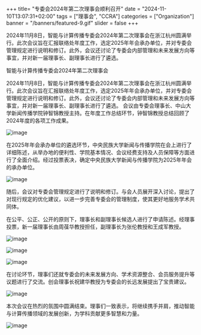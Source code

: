 +++
title= "专委会2024年第二次理事会顺利召开"
date = "2024-11-10T13:07:31+02:00"
tags = ["理事会", "CCRA"]
categories = ["Organization"]
banner = "/banners/featured-9.gif"
slider = false
+++

2024年11月8日，智能与计算传播专委会2024年第二次理事会在浙江杭州圆满举行。此次会议旨在汇报联络处年度工作，选定2025年年会承办单位，并对专委会管理规定进行说明和修订。此外，会议还讨论了专委会内部管理和未来发展方向等事宜，并对新一届理事长、副理事长进行了遴选。
<!--more-->

智能与计算传播专委会2024年第二次理事会  


2024年11月8日，智能与计算传播专委会2024年第二次理事会在浙江杭州圆满举行。此次会议旨在汇报联络处年度工作，选定2025年年会承办单位，并对专委会管理规定进行说明和修订。此外，会议还讨论了专委会内部管理和未来发展方向等事宜，并对新一届理事长、副理事长进行了遴选。
会议由专委会理事长、中山大学新闻传播学院钟智锦教授主持。在年度工作总结环节，钟智锦教授总结回顾了2024年度的各项工作成果。

![image](https://github.com/user-attachments/assets/63094890-6c60-4284-a55f-3aad86e9d117)

在2025年年会承办单位的遴选环节，中央民族大学新闻与传播学院在会上进行了详细陈述，从举办地的便利性、学院基本情况、会议经费支持及人员保障等方面进行了全面介绍。经过投票表决，确定中央民族大学新闻与传播学院为2025年年会的承办单位。



![image](https://github.com/user-attachments/assets/3a9e7bbd-3f0d-4e96-8c1d-fa29f9f67b46)



随后，会议对专委会管理规定进行了说明和修订。与会人员展开深入讨论，提出了对现行规定的优化建议，以进一步完善专委会的管理制度，使其更好地服务学术共同体。

在公平、公正、公开的原则下，理事长和副理事长候选人进行了申请陈述。经理事投票，新一届理事长由周葆华教授担任，副理事长为张伦教授和王成军教授。

![image](https://github.com/user-attachments/assets/4cbfbf09-5a09-4824-b248-a7741823a2f7)

![image](https://github.com/user-attachments/assets/e05ca6f3-661e-4c9a-a593-5c4f6183c88b)

![image](https://github.com/user-attachments/assets/4ef9afbb-f857-42c7-831d-966bcb48a258)



在讨论环节，理事们还就专委会的未来发展方向、学术资源整合、会员服务提升等议题进行了交流。创会理事长祝建华教授为专委会的长远发展提出了宝贵建议。

![image](https://github.com/user-attachments/assets/cf2087be-31fb-4cac-aa08-3ac915fc7c36)

本次会议在热烈的氛围中圆满结束。理事们一致表示，将继续携手并肩，推动智能与计算传播领域的发展创新，为学科贡献更多智慧和力量。

![image](https://github.com/user-attachments/assets/448f8191-2a15-4b35-9248-f992423293d5)

